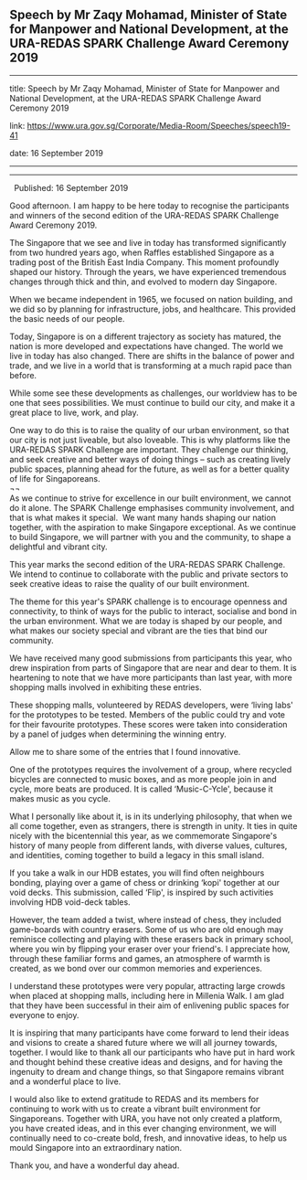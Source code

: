 ## Speech by Mr Zaqy Mohamad, Minister of State for Manpower and National Development, at the URA-REDAS SPARK Challenge Award Ceremony 2019
---
title: Speech by Mr Zaqy Mohamad, Minister of State for Manpower and National Development, at the URA-REDAS SPARK Challenge Award Ceremony 2019

link: https://www.ura.gov.sg/Corporate/Media-Room/Speeches/speech19-41

date: 16 September 2019

---

----------------------------------------------------------------------------------------------------------------------------------------

  Published: 16 September 2019

Good afternoon. I am happy to be here today to recognise the participants and winners of the second edition of the URA-REDAS SPARK Challenge Award Ceremony 2019.

The Singapore that we see and live in today has transformed significantly from two hundred years ago, when Raffles established Singapore as a trading post of the British East India Company. This moment profoundly shaped our history. Through the years, we have experienced tremendous changes through thick and thin, and evolved to modern day Singapore.

When we became independent in 1965, we focused on nation building, and we did so by planning for infrastructure, jobs, and healthcare. This provided the basic needs of our people.

Today, Singapore is on a different trajectory as society has matured, the nation is more developed and expectations have changed. The world we live in today has also changed. There are shifts in the balance of power and trade, and we live in a world that is transforming at a much rapid pace than before.

While some see these developments as challenges, our worldview has to be one that sees possibilities. We must continue to build our city, and make it a great place to live, work, and play.

One way to do this is to raise the quality of our urban environment, so that our city is not just liveable, but also loveable. This is why platforms like the URA-REDAS SPARK Challenge are important. They challenge our thinking, and seek creative and better ways of doing things – such as creating lively public spaces, planning ahead for the future, as well as for a better quality of life for Singaporeans.  
¬¬  
As we continue to strive for excellence in our built environment, we cannot do it alone. The SPARK Challenge emphasises community involvement, and that is what makes it special.  We want many hands shaping our nation together, with the aspiration to make Singapore exceptional. As we continue to build Singapore, we will partner with you and the community, to shape a delightful and vibrant city.

This year marks the second edition of the URA-REDAS SPARK Challenge. We intend to continue to collaborate with the public and private sectors to seek creative ideas to raise the quality of our built environment.

The theme for this year's SPARK challenge is to encourage openness and connectivity, to think of ways for the public to interact, socialise and bond in the urban environment. What we are today is shaped by our people, and what makes our society special and vibrant are the ties that bind our community.

We have received many good submissions from participants this year, who drew inspiration from parts of Singapore that are near and dear to them. It is heartening to note that we have more participants than last year, with more shopping malls involved in exhibiting these entries.

These shopping malls, volunteered by REDAS developers, were ‘living labs' for the prototypes to be tested. Members of the public could try and vote for their favourite prototypes. These scores were taken into consideration by a panel of judges when determining the winning entry.

Allow me to share some of the entries that I found innovative.

One of the prototypes requires the involvement of a group, where recycled bicycles are connected to music boxes, and as more people join in and cycle, more beats are produced. It is called ‘Music-C-Ycle', because it makes music as you cycle.

What I personally like about it, is in its underlying philosophy, that when we all come together, even as strangers, there is strength in unity. It ties in quite nicely with the bicentennial this year, as we commemorate Singapore's history of many people from different lands, with diverse values, cultures, and identities, coming together to build a legacy in this small island.

If you take a walk in our HDB estates, you will find often neighbours bonding, playing over a game of chess or drinking ‘kopi' together at our void decks. This submission, called ‘Flip', is inspired by such activities involving HDB void-deck tables.

However, the team added a twist, where instead of chess, they included game-boards with country erasers. Some of us who are old enough may reminisce collecting and playing with these erasers back in primary school, where you win by flipping your eraser over your friend's. I appreciate how, through these familiar forms and games, an atmosphere of warmth is created, as we bond over our common memories and experiences.

I understand these prototypes were very popular, attracting large crowds when placed at shopping malls, including here in Millenia Walk. I am glad that they have been successful in their aim of enlivening public spaces for everyone to enjoy.

It is inspiring that many participants have come forward to lend their ideas and visions to create a shared future where we will all journey towards, together. I would like to thank all our participants who have put in hard work and thought behind these creative ideas and designs, and for having the ingenuity to dream and change things, so that Singapore remains vibrant and a wonderful place to live.

I would also like to extend gratitude to REDAS and its members for continuing to work with us to create a vibrant built environment for Singaporeans. Together with URA, you have not only created a platform, you have created ideas, and in this ever changing environment, we will continually need to co-create bold, fresh, and innovative ideas, to help us mould Singapore into an extraordinary nation.

Thank you, and have a wonderful day ahead.